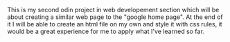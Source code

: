 This is my second odin project in web developement section which will be about creating a similar web page to the "google home page". At the end of it I will be able to create an html file on my own and style it with css rules, it would be a great experience for me to apply what I've learned so far. 
